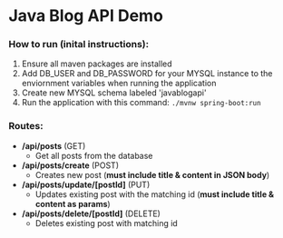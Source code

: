 # Java Blog API Demo

### How to run (inital instructions):

1. Ensure all maven packages are installed
2. Add DB_USER and DB_PASSWORD for your MYSQL instance to the enviornment variables when running the application
3. Create new MYSQL schema labeled 'javablogapi'
4. Run the application with this command: `./mvnw spring-boot:run`

### Routes:

- **/api/posts** (GET)
  - Get all posts from the database
- **/api/posts/create** (POST)
  - Creates new post (**must include title & content in JSON body**)
- **/api/posts/update/[postId]** (PUT)
  - Updates existing post with the matching id (**must include title & content as params**)
- **/api/posts/delete/[postId]** (DELETE)
  - Deletes existing post with matching id

